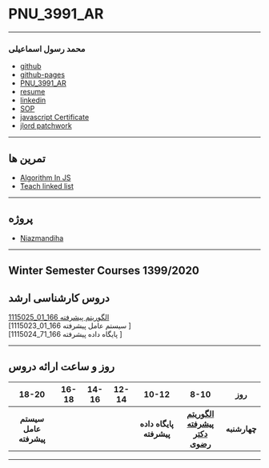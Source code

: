 # PNU_3991_AR
---------
###  محمد رسول اسماعیلی

- [github](https://github.com/rasool-esmaili)
- [github-pages](https://rasool-esmaili.github.io/)
- [PNU_3991_AR](https://github.com/rasool-esmaili/PNU_3991_AR)
- [resume](https://www.linkedin.com/in/rasool-e/)
- [linkedin](https://www.linkedin.com/in/rasool-e/)
- [SOP](https://github.com/rasool-esmaili/SOP) 
- [javascript Certificate](https://rasool-esmaili.github.io/JScertificate/)
- [jlord patchwork](https://rasool-esmaili.github.io/Patchworkpic/)
------------------
## تمرین ها
- [َAlgorithm In JS](https://github.com/rasool-esmaili/js-fibonacci-heap)
- [َTeach linked list](https://m.aparat.com/v/S4Ouk)


--------------

## پروژه
- [َNiazmandiha](https://github.com/rasool-esmaili/niazmandiha)

--------------

## Winter Semester Courses 1399/2020

## دروس کارشناسی ارشد

[1115025_01_166   الگوریتم پیشرفته ](https://github.com/AliRazavi-edu/PNU_3991/tree/master/_MSc/AdvancedAlgorithms)
<br>
[1115023_01_166 سیستم عامل پیشرفته ]
<br>
[1115024_71_166 پایگاه داده پیشرفته ]
<br>


 
--------------

## روز و ساعت ارائه دروس

<table style="width:100%">
  <tr>
    <th>18-20</th>
    <th>16-18</th>
    <th>14-16</th>
    <th>12-14</th>
    <th>10-12</th>
    <th>8-10</th>
    <th>روز</th>
  </tr>
   <tr>
    <th>سیستم عامل پیشرفته</th>
    <th></th>
    <th></th>
    <th></th>
    <th>پایگاه داده پیشرفته</th>
    <th><a href="https://github.com/AliRazavi-edu/PNU_3991/tree/master/_MSc/AdvancedAlgorithms" >الگوریتم پیشرفته<br>دکتر رضوی</th>
    <th>چهارشنبه</th>
  </tr>
</table>

--------------
